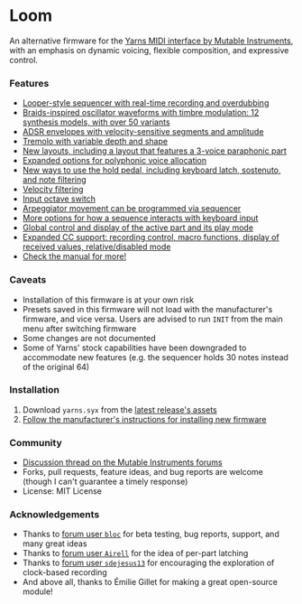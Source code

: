 # Loom
An alternative firmware for the [Yarns MIDI interface by Mutable Instruments](https://mutable-instruments.net/modules/yarns/), with an emphasis on dynamic voicing, flexible composition, and expressive control.

### Features
- [Looper-style sequencer with real-time recording and overdubbing](yarns/MANUAL.md#looper-style-sequencing-mode-with-real-time-recording)
- [Braids-inspired oscillator waveforms with timbre modulation: 12 synthesis models, with over 50 variants](yarns/MANUAL.md#oscillator-controls)
- [ADSR envelopes with velocity-sensitive segments and amplitude](yarns/MANUAL.md#amplitude-dynamics-envelope-and-tremolo)
- [Tremolo with variable depth and shape](yarns/MANUAL.md#amplitude-dynamics-envelope-and-tremolo)
- [New layouts, including a layout that features a 3-voice paraphonic part](yarns/MANUAL.md#layouts)
- [Expanded options for polyphonic voice allocation](yarns/MANUAL.md#polyphonic-voice-allocation-note-priority-and-voicing)
- [New ways to use the hold pedal, including keyboard latch, sostenuto, and note filtering](yarns/MANUAL.md#hold-pedal)
- [Velocity filtering](yarns/MANUAL.md#event-routing-filtering-and-transformation)
- [Input octave switch](yarns/MANUAL.md#event-routing-filtering-and-transformation)
- [Arpeggiator movement can be programmed via sequencer](yarns/MANUAL.md#sequencer-driven-arpeggiator)
- [More options for how a sequence interacts with keyboard input](yarns/MANUAL.md#event-routing-filtering-and-transformation)
- [Global control and display of the active part and its play mode](yarns/MANUAL.md#global-control-and-display-of-the-active-part-and-its-play-mode)
- [Expanded CC support: recording control, macro functions, display of received values, relative/disabled mode](yarns/MANUAL.md#expanded-support-for-control-change-events)
- [Check the manual for more!](yarns/MANUAL.md)

### Caveats
- Installation of this firmware is at your own risk
- Presets saved in this firmware will not load with the manufacturer's firmware, and vice versa.  Users are advised to run `INIT` from the main menu after switching firmware
- Some changes are not documented
- Some of Yarns' stock capabilities have been downgraded to accommodate new features (e.g. the sequencer holds 30 notes instead of the original 64)

### Installation
1. Download `yarns.syx` from the [latest release's assets](https://github.com/rcrogers/yarns-loom/releases/latest)
2. [Follow the manufacturer's instructions for installing new firmware](https://pichenettes.github.io/mutable-instruments-documentation/modules/yarns/manual/#firmware)

### Community
- [Discussion thread on the Mutable Instruments forums](https://forum.mutable-instruments.net/t/loom-alternative-firmware-for-yarns-looper-paraphony-and-more/17723)
- Forks, pull requests, feature ideas, and bug reports are welcome (though I can't guarantee a timely response)
- License: MIT License

### Acknowledgements
- Thanks to [forum user `bloc`](https://forum.mutable-instruments.net/t/loom-alternative-firmware-for-yarns-looper-paraphony-and-more/17723/3) for beta testing, bug reports, support, and many great ideas
- Thanks to [forum user `Airell`](https://forum.mutable-instruments.net/t/yarns-firmware-wish-list/8051/39) for the idea of per-part latching
- Thanks to [forum user `sdejesus13`](https://forum.mutable-instruments.net/t/yarns-firmware-wish-list/8051/24) for encouraging the exploration of clock-based recording
- And above all, thanks to Émilie Gillet for making a great open-source module!
